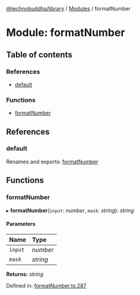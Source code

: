 [@technobuddha/library](../..) / [Modules](../Modules.md) / formatNumber

# Module: formatNumber

## Table of contents

### References

- [default](formatnumber.md#default)

### Functions

- [formatNumber](formatnumber.md#formatnumber)

## References

### default

Renames and exports: [formatNumber](formatnumber.md#formatnumber)

## Functions

### formatNumber

▸ **formatNumber**(`input`: *number*, `mask`: *string*): *string*

#### Parameters

| Name | Type |
| :------ | :------ |
| `input` | *number* |
| `mask` | *string* |

**Returns:** *string*

Defined in: [formatNumber.ts:287](../../src/formatNumber.ts#L287)
